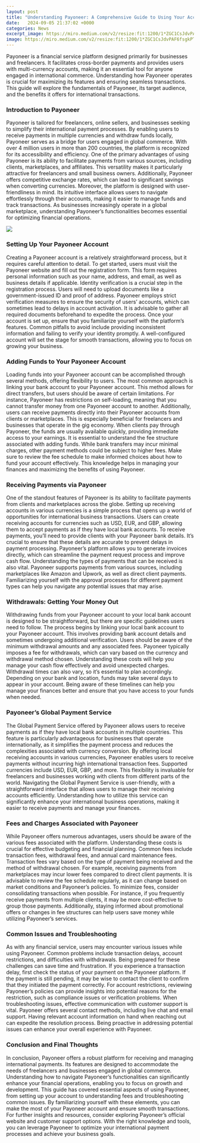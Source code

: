 ```yaml
---
layout: post
title: "Understanding Payoneer: A Comprehensive Guide to Using Your Account"
date:   2024-09-05 21:37:02 +0000
categories: News
excerpt_image: https://miro.medium.com/v2/resize:fit:1200/1*ZGC1CsJdvPAF6fsgkPTCFg.png
image: https://miro.medium.com/v2/resize:fit:1200/1*ZGC1CsJdvPAF6fsgkPTCFg.png
---
```


Payoneer is a financial service platform designed primarily for businesses and freelancers. It facilitates cross-border payments and provides users with multi-currency accounts, making it an essential tool for anyone engaged in international commerce. Understanding how Payoneer operates is crucial for maximizing its features and ensuring seamless transactions. This guide will explore the fundamentals of Payoneer, its target audience, and the benefits it offers for international transactions.
### Introduction to Payoneer
Payoneer is tailored for freelancers, online sellers, and businesses seeking to simplify their international payment processes. By enabling users to receive payments in multiple currencies and withdraw funds locally, Payoneer serves as a bridge for users engaged in global commerce. With over 4 million users in more than 200 countries, the platform is recognized for its accessibility and efficiency.
One of the primary advantages of using Payoneer is its ability to facilitate payments from various sources, including clients, marketplaces, and affiliates. This versatility makes it particularly attractive for freelancers and small business owners. Additionally, Payoneer offers competitive exchange rates, which can lead to significant savings when converting currencies.
Moreover, the platform is designed with user-friendliness in mind. Its intuitive interface allows users to navigate effortlessly through their accounts, making it easier to manage funds and track transactions. As businesses increasingly operate in a global marketplace, understanding Payoneer’s functionalities becomes essential for optimizing financial operations.

![](https://miro.medium.com/v2/resize:fit:1200/1*ZGC1CsJdvPAF6fsgkPTCFg.png)
### Setting Up Your Payoneer Account
Creating a Payoneer account is a relatively straightforward process, but it requires careful attention to detail. To get started, users must visit the Payoneer website and fill out the registration form. This form requires personal information such as your name, address, and email, as well as business details if applicable.
Identity verification is a crucial step in the registration process. Users will need to upload documents like a government-issued ID and proof of address. Payoneer employs strict verification measures to ensure the security of users’ accounts, which can sometimes lead to delays in account activation. It is advisable to gather all required documents beforehand to expedite the process.
Once your account is set up, ensure that you familiarize yourself with the platform’s features. Common pitfalls to avoid include providing inconsistent information and failing to verify your identity promptly. A well-configured account will set the stage for smooth transactions, allowing you to focus on growing your business.
### Adding Funds to Your Payoneer Account
Loading funds into your Payoneer account can be accomplished through several methods, offering flexibility to users. The most common approach is linking your bank account to your Payoneer account. This method allows for direct transfers, but users should be aware of certain limitations. For instance, Payoneer has restrictions on self-loading, meaning that you cannot transfer money from one Payoneer account to another.
Additionally, users can receive payments directly into their Payoneer accounts from clients or marketplaces. This is especially beneficial for freelancers and businesses that operate in the gig economy. When clients pay through Payoneer, the funds are usually available quickly, providing immediate access to your earnings.
It is essential to understand the fee structure associated with adding funds. While bank transfers may incur minimal charges, other payment methods could be subject to higher fees. Make sure to review the fee schedule to make informed choices about how to fund your account effectively. This knowledge helps in managing your finances and maximizing the benefits of using Payoneer.
### Receiving Payments via Payoneer
One of the standout features of Payoneer is its ability to facilitate payments from clients and marketplaces across the globe. Setting up receiving accounts in various currencies is a simple process that opens up a world of opportunities for international business transactions. Users can create receiving accounts for currencies such as USD, EUR, and GBP, allowing them to accept payments as if they have local bank accounts.
To receive payments, you’ll need to provide clients with your Payoneer bank details. It’s crucial to ensure that these details are accurate to prevent delays in payment processing. Payoneer’s platform allows you to generate invoices directly, which can streamline the payment request process and improve cash flow.
Understanding the types of payments that can be received is also vital. Payoneer supports payments from various sources, including marketplaces like Amazon and Upwork, as well as direct client payments. Familiarizing yourself with the approval processes for different payment types can help you navigate any potential issues that may arise.
### Withdrawals: Getting Your Money Out
Withdrawing funds from your Payoneer account to your local bank account is designed to be straightforward, but there are specific guidelines users need to follow. The process begins by linking your local bank account to your Payoneer account. This involves providing bank account details and sometimes undergoing additional verification.
Users should be aware of the minimum withdrawal amounts and any associated fees. Payoneer typically imposes a fee for withdrawals, which can vary based on the currency and withdrawal method chosen. Understanding these costs will help you manage your cash flow effectively and avoid unexpected charges.
Withdrawal times can also vary, so it’s essential to plan accordingly. Depending on your bank and location, funds may take several days to appear in your account. Being aware of these timelines can help you manage your finances better and ensure that you have access to your funds when needed.
### Payoneer’s Global Payment Service
The Global Payment Service offered by Payoneer allows users to receive payments as if they have local bank accounts in multiple countries. This feature is particularly advantageous for businesses that operate internationally, as it simplifies the payment process and reduces the complexities associated with currency conversion.
By offering local receiving accounts in various currencies, Payoneer enables users to receive payments without incurring high international transaction fees. Supported currencies include USD, EUR, GBP, and more. This flexibility is invaluable for freelancers and businesses working with clients from different parts of the world.
Navigating the Global Payment Service is user-friendly, with a straightforward interface that allows users to manage their receiving accounts efficiently. Understanding how to utilize this service can significantly enhance your international business operations, making it easier to receive payments and manage your finances.
### Fees and Charges Associated with Payoneer
While Payoneer offers numerous advantages, users should be aware of the various fees associated with the platform. Understanding these costs is crucial for effective budgeting and financial planning. Common fees include transaction fees, withdrawal fees, and annual card maintenance fees.
Transaction fees vary based on the type of payment being received and the method of withdrawal chosen. For example, receiving payments from marketplaces may incur lower fees compared to direct client payments. It is advisable to review the fee schedule regularly, as it can change based on market conditions and Payoneer’s policies.
To minimize fees, consider consolidating transactions when possible. For instance, if you frequently receive payments from multiple clients, it may be more cost-effective to group those payments. Additionally, staying informed about promotional offers or changes in fee structures can help users save money while utilizing Payoneer’s services.
### Common Issues and Troubleshooting
As with any financial service, users may encounter various issues while using Payoneer. Common problems include transaction delays, account restrictions, and difficulties with withdrawals. Being prepared for these challenges can save time and frustration.
If you experience a transaction delay, first check the status of your payment on the Payoneer platform. If the payment is still pending, it may be wise to contact the client to confirm that they initiated the payment correctly. For account restrictions, reviewing Payoneer’s policies can provide insights into potential reasons for the restriction, such as compliance issues or verification problems.
When troubleshooting issues, effective communication with customer support is vital. Payoneer offers several contact methods, including live chat and email support. Having relevant account information on hand when reaching out can expedite the resolution process. Being proactive in addressing potential issues can enhance your overall experience with Payoneer.
### Conclusion and Final Thoughts
In conclusion, Payoneer offers a robust platform for receiving and managing international payments. Its features are designed to accommodate the needs of freelancers and businesses engaged in global commerce. Understanding how to navigate Payoneer’s functionalities can significantly enhance your financial operations, enabling you to focus on growth and development.
This guide has covered essential aspects of using Payoneer, from setting up your account to understanding fees and troubleshooting common issues. By familiarizing yourself with these elements, you can make the most of your Payoneer account and ensure smooth transactions.
For further insights and resources, consider exploring Payoneer’s official website and customer support options. With the right knowledge and tools, you can leverage Payoneer to optimize your international payment processes and achieve your business goals.